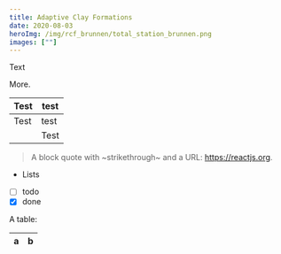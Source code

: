 ```yaml
---
title: Adaptive Clay Formations
date: 2020-08-03
heroImg: /img/rcf_brunnen/total_station_brunnen.png
images: [""]
---
```

Text
<!-- excerptEnd -->
More.

| Test | test |
| ------ | ------ |
| Test | test |
| | Test | 

> A block quote with ~strikethrough~ and a URL: https://reactjs.org.

* Lists
* [ ] todo
* [x] done

A table:

| a | b |
| - | - |
